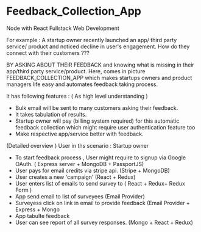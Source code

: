 # Feedback_Collection_App
 
Node with React Fullstack Web Development


For example : A startup owner recently launched an app/ third party service/ product and noticed decline in user's engagement.
How do they connect with their customers ???

BY ASKING ABOUT THEIR FEEDBACK and knowing what is missing in their app/third party service/product.
Here, comes in picture FEEDBACK_COLLECTION_APP which makes startups owners and product managers life easy and automates feedback taking process.


It has following features :    ( As high level understanding )

 - Bulk email will be sent to many customers asking their feedback.
 - It takes tabulation of results.
 - Startup owner will pay (billing system required) for  this automatic feedback collection which might require user 
   authentication feature too 
 - Make respective app/service better with feedback.
 
 (Detailed overview )  User in ths scenario :  Startup owner 
 
 - To start feedback process , User might require to signup via Google OAuth.   ( Express server + MongoDB + PassportJS)
 - User pays for email credits via stripe api.  (Stripe + MongoDB)
 - User creates a new 'campaign'          (React + Redux)
 - User enters list of emails to send survey to     ( React + Redux+ Redux Form )
 - App send email to list of surveyees            (Email Provider)
 - Surveyess click on link in email to provide feedback   (Email Provider + Express + Mongo
 - App tabulte feedback
 - User can see report of all survey responses.       (Mongo + React + Redux)
